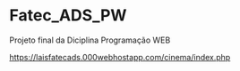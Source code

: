 # Fatec_ADS_PW
Projeto final da Diciplina Programação WEB

https://laisfatecads.000webhostapp.com/cinema/index.php
